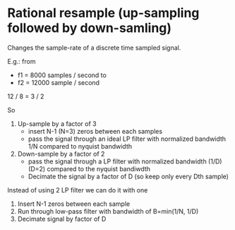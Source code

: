 # Rational resample (up-sampling followed by down-samling)

Changes the sample-rate of a discrete time sampled signal.

E.g.: from 
- f1 = 8000 samples / second
to
- f2 = 12000 sample / second

12 / 8 = 3 / 2

So
1. Up-sample by a factor of 3
    - insert N-1 (N=3) zeros between each samples
    - pass the signal through an ideal LP filter with normalized bandwidth 1/N compared to nyquist bandwidth
2. Down-sample by a factor of 2
    - pass the signal through a LP filter with normalized bandwidth (1/D) (D=2) compared to the nyquist bandiwdth
    - Decimate the signal by a factor of D (so keep only every Dth sample)

Instead of using 2 LP filter we can do it with one
1. Insert N-1 zeros between each sample
2. Run through low-pass filter with bandwidth of B=min(1/N, 1/D)
3. Decimate signal by factor of D